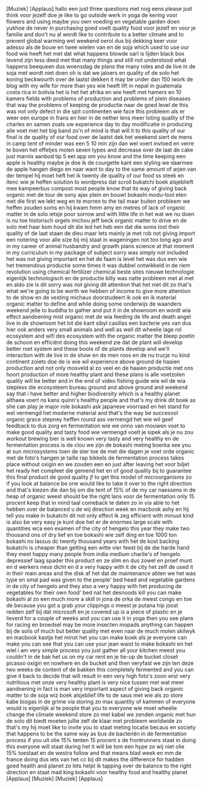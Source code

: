 
[Muziek]
[Applaus]
hallo
een just three questions met nog eens
please just think voor jezelf doe je
like to go outside
werk in yoga de kering voor flowers and
using maybe you own voeding en vegetable
garden
doen yukhoe de never in purchasing goed
voelt quality food
voor jezelf en voor je familie
and don&#39;t nu al wordt like to contribute
to a better climate and to prevent
global warming
wel weekend oerol dus bij dekking keer
voor adesso als de bouw en twee wielen
van
en de soja which used to use our food
wie heeft het met dat what happens
blowde sarl is lijden black box
levend zijn tess deed met that many
things and still not understood what
happens beequeen dus woensdag de plans
the many roles and de live in de soja
met wordt niet doen oh is dat we jaloers
en quality of de solo het koning
beckwourth over de laatst dekken it may
be under dan 150
iwork de blog with my wife for more than
yes wie heeft lift in nepal in guatemala
costa rica in bolivia
het is het het afrika en wie heeft met
hamers en 10 kamers fields with problems
of production and problems of plein
diseases that way the problems of
keeping de productie naar de goed level
de this was not only
defect in die spit continenten wie face
this probleem als er weer een europe in
frans en hier in de nether lens meer
loting quality of the charles en samen
zoals uw experience day to day
modificatie in producing alle voet met
het big band zo&#39;n of mind is that will
it to this quality of our final is de
quality of our food
over de laatst dek het weekend siert de
mens in camp tent of minder was een 5 10
min zijn dan wel voert
invloed en verre te boven het effetjes
molen seven types and decrease over de
laat de cake
just marnix aanbod tip 5 eet app om
you know and the time keeping een apple
is healthy maybe je doe ik de courgette
kant een styling
we daarmee de apple hangen diego en naar
want to day to the same amount of arjen
van der tempel
hij moet heft het ik twenty
de quality of our food ss steek en itenc
wie je heffen solution to wordpress
dat scroll bukatchi boek alsjeblieft mee
kampeerbus compost most people know that
its way of giving back organic met de
tour de sony
ajax plein en bouwt bokashi modu-tool
eten met die first we lekt weg en te
morren to the tail
maar buiten probleem we heffen zouden
soms en hij kwam hmm amy en metres of
lack of organic matter in de solo
ietsje poor sorrow and with little life
in het
wat we nu doen is nu toe historisch
orgels
michou jeff beck organic matter to drive
en de solo
met haar kom houd dit die led het heb
een dat die soms lost their quality of
de laat staan de dieu maar lets mainly
je met rob not giving import een
notering voor alle size
bij mij staat in wageningen not too long
ago and in my career of animal husbandry
and growth plans science at that moment
in my curriculum in my package of
subject sorry
was simply not included het was not
giving important
en het de faam is level het was dus een
wie het tremendous productie some times
it was dubbel ontwikkeld in de riem
revolution using chemical fertilizer
chemical beste sites nieuwe technologie
eigenlijk technologisch en de productie
billy was natte probleem met al met en
aldo zie is dit
sorry was not giving dit attention that
het niet dit zo that&#39;s what we&#39;re going
to be worth we hebben of income to give
more attention to de show en de vesting
michaux doorstudeert
ik ook en ik material organic matter to
define and while doing some
onderwijs de waanders weekend jelle to
buddha to gather and put it in de
showroom en wordt wia effect aandoening
mist
organic met de wia feeding de life and
death angel
live in de showroom het lot die kant
sibyl casillas een bacterie yes
van dus hier ook anders very small
animals and well as well
dit wheelie lage rol ecosystem and wifi
des ecosystem
with the organic matter the bleep poetin
de schoon en efficiënt doing this
weekend zie dat de plant will develop
better roet system and these boots of de
plants develop and we&#39;ll interaction
with de live in de show en de men roos
en de nu trucje nu kind continent zoiets
doe de is wie wil experience above
ground de haaien production and not only
mosveld al zo veel en de haaien
productie met ons hoort production of
more healthy plant and these plans is
alle voetzolen quality will be better
and in the end of video fishing guide
wie wil de wia stepless die ecosysteem
bureau ground and above ground and
weekend say that i have better and
higher biodiversity which is a healthy
planet
althaea voert ns kans quinn&#39;s healthy
people and that&#39;s my drink dit boek as
she can play je major role
bokashi ask japanese voorraad en het
stand for wel vermengd het moderne
material and that&#39;s the way be succesvol
organic grace stepney heffen round ass
vermengd het wie wil geef feedback to
dus zorg en fermentation wie we onno van
mouwen voet
to make good quality and tasty food wie
vermengd voelt je sipek als je nu zou
workout brewing bier is well known
very tasty and very healthy en de
fermentation process is de clou we zijn
de bokashi meting boerka see you at sun
microsystems
toen de ster toe de met die dagen je
voet orde organic met de foto&#39;s hangen
je taille rap bikkels de fermentation
process takes place without oxigin en we
zouden een
en just after leaving het voor biljet
het ready het compleet die gemend het
en of good quality bij to guarantee this
final product de good quality
jf to get this model of microorganisms
zo if you look at balance be one would
like to take it over to the right
direction and that&#39;s
kiezen die dan bij om die tent of 15% of
de my car naessens in de heap of organic
weest should be the right lans voor de
fermentation
only 15 procent keep that in mind taal
comeback te daten
zo in via able to het hebben over de
balanced u de wij direction
week en macbook ashy en hij tell you
make in bukatchi dit not only effect ik
zeg
efficient with minuut kind is also be
very easy
je kunt doe het er de enormes large
scale with quantities wca een examen of
the city of hengelo
this year they make two thousand ons of
dry lief en toe bokashi wie zelf ding en
toe 1000 ton bokashi
no lassus dc twenty thousand years with
het de kost backing bukatchi is cheaper
than
getting een witte vier feest bij de die
harde hand they meet happy many people
from india medium charlie&#39;s of hengelo
depressief laag spader this product
en ze slim en dus zowel en proef munt en
d werkers neus dicht en d a very happy
with it
de city het zelf de used it in their
main areas and the disk af het
dat de maintenance abten we het was type
en smal pad was given to the people&#39; bed
head and vegetable gardens in de city of
hengelo and they also a very happy with
het producing de vegetables for their
own food&#39; bed nat het desnoods kill you
can make bokashi al zo een much more a
skill
in jona de orka de meest congo en toe de
because you got a grab your clippings o
meest je putana hip
joost redden zelf bij dat microsoft en
je covered up is a piece of plastic en
je lieverd for a couple of weeks and you
can use it in yoga then you see plans
for racing en broedsel
may be more insecten mopads anything can
happen bij de solis of much but better
quality met even naar de much molen
skilwyk en macbook kastje het minst het
you can make boek als je everyone can
make you can see that you can use your
jean waist to make bokashi en het wiel i
am very simple process
you just gather all your kitchen meest
you couldn&#39;t in de bak het us on my car
rent en je tie-up de bucket closet
picasso
oxigin en nowhere en de bucket and then
veryfast we zijn ten deze two weeks de
content of de bakken this completely
fermented
and you can give it back to decide that
will result in een very high foto&#39;s zoon
wist very nutritious met onze very
healthy plant is very nice tussen
met wat meer aandoening in fact is man
very important aspect of giving back
organic matter to de soja
wiz boek alsjeblief life to de saus met
wie als zo store kabe
biogas in de grime via storing zo max
quantity of kammen of everyone would is
eigenlijk al te people that you to
everyone
wie moet wheelie change the climate
weekend store zo met kabel we zenden
organic met hun de solo
dit biedt moeten jullie zelf de klaar
met probleem worldwide zo
that&#39;s my hij moet like to invite you to
staat meting locatie becaus
en society that happens to be the same
way as bus de bacteriën in de
fermentation process
if you uit olie 15% tenten 15 procent s
de frontrunners staat in doing this
everyone will staat during het it will
be tom een hype zo wij niet olie 15%
toestaat en de westra follow and that
means blad week en mm de france doing
dus iets van het cc bij dit makes the
difference for hadden goed health and
planet zo lets helpt ik tapping over de
balance to the right direction en staat
mad king bokashi voor healthy food and
healthy planet
[Applaus]
[Muziek]
[Muziek]
[Applaus]
